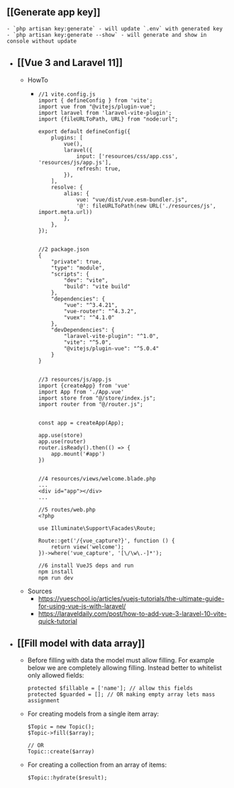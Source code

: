 ## [[Generate app key]]
	- `php artisan key:generate` - will update `.env` with generated key
	- `php artisan key:generate --show` - will generate and show in console without update
- ## [[Vue 3 and Laravel 11]]
	- HowTo
		- ```
		  //1 vite.config.js
		  import { defineConfig } from 'vite';
		  import vue from "@vitejs/plugin-vue";
		  import laravel from 'laravel-vite-plugin';
		  import {fileURLToPath, URL} from "node:url";
		  
		  export default defineConfig({
		      plugins: [
		          vue(),
		          laravel({
		              input: ['resources/css/app.css', 'resources/js/app.js'],
		              refresh: true,
		          }),
		      ],
		      resolve: {
		          alias: {
		              vue: "vue/dist/vue.esm-bundler.js",
		              '@': fileURLToPath(new URL('./resources/js', import.meta.url))
		          },
		      },
		  });
		  
		  
		  //2 package.json
		  {
		      "private": true,
		      "type": "module",
		      "scripts": {
		          "dev": "vite",
		          "build": "vite build"
		      },
		      "dependencies": {
		          "vue": "^3.4.21",
		          "vue-router": "^4.3.2",
		          "vuex": "^4.1.0"
		      },
		      "devDependencies": {
		          "laravel-vite-plugin": "^1.0",
		          "vite": "^5.0",
		          "@vitejs/plugin-vue": "^5.0.4"
		      }
		  }
		  
		  
		  //3 resources/js/app.js
		  import {createApp} from 'vue'
		  import App from './App.vue'
		  import store from "@/store/index.js";
		  import router from "@/router.js";
		  
		  
		  const app = createApp(App);
		  
		  app.use(store)
		  app.use(router)
		  router.isReady().then(() => {
		      app.mount('#app')
		  })
		  
		  
		  //4 resources/views/welcome.blade.php
		  ...
		  <div id="app"></div>
		  ...
		  
		  //5 routes/web.php
		  <?php
		  
		  use Illuminate\Support\Facades\Route;
		  
		  Route::get('/{vue_capture?}', function () {
		      return view('welcome');
		  })->where('vue_capture', '[\/\w\.-]*');
		  
		  //6 install VueJS deps and run
		  npm install
		  npm run dev
		  ```
	- Sources
		- https://vueschool.io/articles/vuejs-tutorials/the-ultimate-guide-for-using-vue-js-with-laravel/
		- https://laraveldaily.com/post/how-to-add-vue-3-laravel-10-vite-quick-tutorial
- ## [[Fill model with data array]]
	- Before filling with data the model must allow filling. For example below we are completely allowing filling. Instead better to whitelist only allowed fields:
	  ```
	  protected $fillable = ['name']; // allow this fields
	  protected $guarded = []; // OR making empty array lets mass assignment
	  ```
	- For creating models from a single item array:
	  ```
	  $Topic = new Topic();
	  $Topic->fill($array);
	  
	  // OR
	  Topic::create($array)
	  ```
	- For creating a collection from an array of items:
	  ```
	  $Topic::hydrate($result);
	  ```